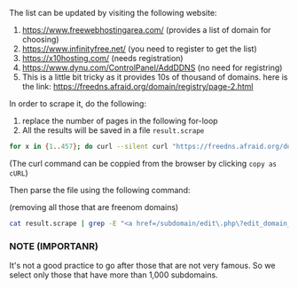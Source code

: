 The list can be updated by visiting the following website:

1. https://www.freewebhostingarea.com/ (provides a list of domain for choosing)
2. https://www.infinityfree.net/ (you need to register to get the list)
3. https://x10hosting.com/ (needs registration)
4. https://www.dynu.com/ControlPanel/AddDDNS (no need for registring)
5. This is a little bit tricky as it provides 10s of thousand of domains.
here is the link: https://freedns.afraid.org/domain/registry/page-2.html

In order to scrape it, do the following:

1. replace the number of pages in the following for-loop
2. All the results will be saved in a file `result.scrape`

```bash
for x in {1..457}; do curl --silent curl "https://freedns.afraid.org/domain/registry/page-$x.html"   -H 'Connection: keep-alive'   -H 'Pragma: no-cache'   -H 'Cache-Control: no-cache'   -H 'sec-ch-ua: " Not A;Brand";v="99", "Chromium";v="99", "Google Chrome";v="99"'   -H 'sec-ch-ua-mobile: ?0'   -H 'sec-ch-ua-platform: "Linux"'   -H 'Upgrade-Insecure-Requests: 1'   -H 'User-Agent: Mozilla/5.0 (X11; Linux x86_64) AppleWebKit/537.36 (KHTML, like Gecko) Chrome/99.0.4844.82 Safari/537.36'   -H 'Accept: text/html,application/xhtml+xml,application/xml;q=0.9,image/avif,image/webp,image/apng,*/*;q=0.8,application/signed-exchange;v=b3;q=0.9'   -H 'Sec-Fetch-Site: none'   -H 'Sec-Fetch-Mode: navigate'   -H 'Sec-Fetch-User: ?1'   -H 'Sec-Fetch-Dest: document'   -H 'Accept-Language: en-US,en;q=0.9'   -H 'Cookie: tz=OLDt5SztMMJA5dhrcIUKtc4o; __utmz=4955364.1650974913.1.1.utmccn=(direct)|utmcsr=(direct)|utmcmd=(none); PHPSESSID=pfu3u0hsgggnr2fqkl7kti9rhv; dns_cookie=MSWJbwTSUJ3j4z7GJCrJdOzz; __utma=4955364.1257632780.1650974913.1650974913.1652438506.2; __utmb=4955364; __utmc=4955364'   --compressed >> result.scrape; sleep 2;echo $x; done
```

(The curl command can be coppied from the browser by clicking `copy as cURL`)


Then parse the file using the following command:

(removing all those that are freenom domains)

```bash
cat result.scrape | grep -E "<a href=/subdomain/edit\.php\?edit_domain_id=[0-9]{1,}>[-.a-zA-Z0-9]{1,}</a>" --only-matching | sed -n -E "s/.*edit_domain_id=[0-9]{1,}>(.*)<\/a>.*/\1/p"|sort | uniq | grep -E "[-.0-9a-zA-Z]{1,}\.(ml|ga|gq|cf|tk)" -v |sed -n 's/$/, fsp/p'
```

### NOTE (IMPORTANR)

It's not a good practice to go after those that are not very famous. So we select only those that have more than 1,000 subdomains.




